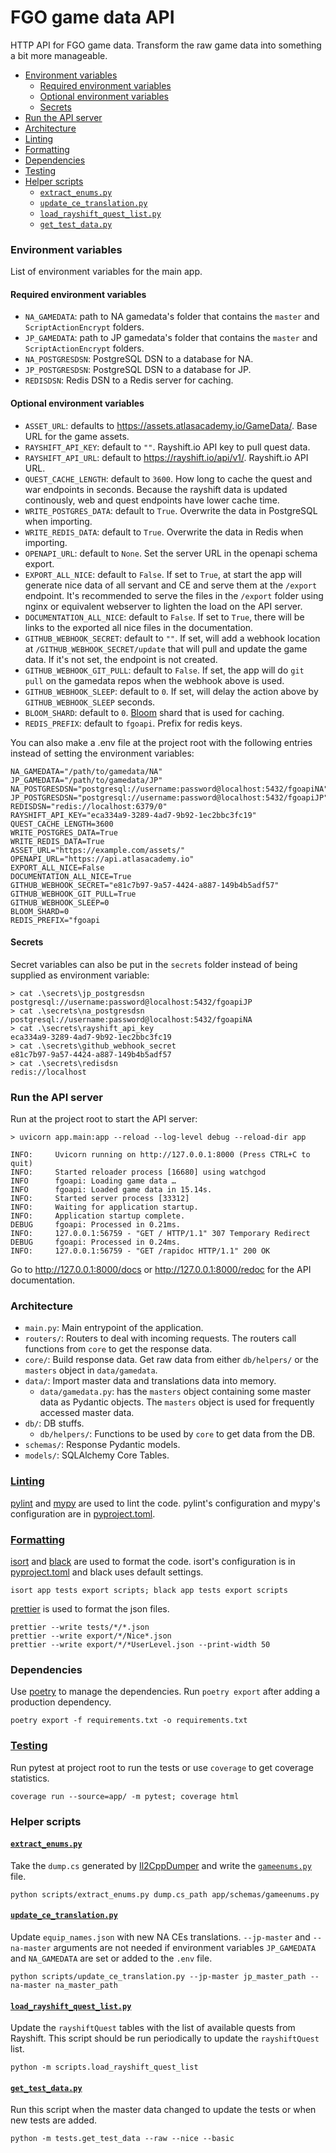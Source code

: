 # FGO game data API <!-- omit in toc -->

HTTP API for FGO game data. Transform the raw game data into something a bit more manageable.

- [Environment variables](#environment-variables)
  - [Required environment variables](#required-environment-variables)
  - [Optional environment variables](#optional-environment-variables)
  - [Secrets](#secrets)
- [Run the API server](#run-the-api-server)
- [Architecture](#architecture)
- [Linting](#linting)
- [Formatting](#formatting)
- [Dependencies](#dependencies)
- [Testing](#testing)
- [Helper scripts](#helper-scripts)
  - [`extract_enums.py`](#extract_enumspy)
  - [`update_ce_translation.py`](#update_ce_translationpy)
  - [`load_rayshift_quest_list.py`](#load_rayshift_quest_listpy)
  - [`get_test_data.py`](#get_test_datapy)

### Environment variables

List of environment variables for the main app.

#### Required environment variables
- `NA_GAMEDATA`: path to NA gamedata's folder that contains the `master` and `ScriptActionEncrypt` folders.
- `JP_GAMEDATA`: path to JP gamedata's folder that contains the `master` and `ScriptActionEncrypt` folders.
- `NA_POSTGRESDSN`: PostgreSQL DSN to a database for NA.
- `JP_POSTGRESDSN`: PostgreSQL DSN to a database for JP.
- `REDISDSN`: Redis DSN to a Redis server for caching.

#### Optional environment variables
- `ASSET_URL`: defaults to https://assets.atlasacademy.io/GameData/. Base URL for the game assets.
- `RAYSHIFT_API_KEY`: default to `""`. Rayshift.io API key to pull quest data.
- `RAYSHIFT_API_URL`: default to https://rayshift.io/api/v1/. Rayshift.io API URL.
- `QUEST_CACHE_LENGTH`: default to `3600`. How long to cache the quest and war endpoints in seconds. Because the rayshift data is updated continously, web and quest endpoints have lower cache time.
- `WRITE_POSTGRES_DATA`: default to `True`. Overwrite the data in PostgreSQL when importing.
- `WRITE_REDIS_DATA`: default to `True`. Overwrite the data in Redis when importing.
- `OPENAPI_URL`: default to `None`. Set the server URL in the openapi schema export.
- `EXPORT_ALL_NICE`: default to `False`. If set to `True`, at start the app will generate nice data of all servant and CE and serve them at the `/export` endpoint. It's recommended to serve the files in the `/export` folder using nginx or equivalent webserver to lighten the load on the API server.
- `DOCUMENTATION_ALL_NICE`: default to `False`. If set to `True`, there will be links to the exported all nice files in the documentation.
- `GITHUB_WEBHOOK_SECRET`: default to `""`. If set, will add a webhook location at `/GITHUB_WEBHOOK_SECRET/update` that will pull and update the game data. If it's not set, the endpoint is not created.
- `GITHUB_WEBHOOK_GIT_PULL`: default to `False`. If set, the app will do `git pull` on the gamedata repos when the webhook above is used.
- `GITHUB_WEBHOOK_SLEEP`: default to `0`. If set, will delay the action above by `GITHUB_WEBHOOK_SLEEP` seconds.
- `BLOOM_SHARD`: default to `0`. [Bloom](https://github.com/valeriansaliou/bloom) shard that is used for caching.
- `REDIS_PREFIX`: default to `fgoapi`. Prefix for redis keys.

You can also make a .env file at the project root with the following entries instead of setting the environment variables:

```
NA_GAMEDATA="/path/to/gamedata/NA"
JP_GAMEDATA="/path/to/gamedata/JP"
NA_POSTGRESDSN="postgresql://username:password@localhost:5432/fgoapiNA"
JP_POSTGRESDSN="postgresql://username:password@localhost:5432/fgoapiJP"
REDISDSN="redis://localhost:6379/0"
RAYSHIFT_API_KEY="eca334a9-3289-4ad7-9b92-1ec2bbc3fc19"
QUEST_CACHE_LENGTH=3600
WRITE_POSTGRES_DATA=True
WRITE_REDIS_DATA=True
ASSET_URL="https://example.com/assets/"
OPENAPI_URL="https://api.atlasacademy.io"
EXPORT_ALL_NICE=False
DOCUMENTATION_ALL_NICE=True
GITHUB_WEBHOOK_SECRET="e81c7b97-9a57-4424-a887-149b4b5adf57"
GITHUB_WEBHOOK_GIT_PULL=True
GITHUB_WEBHOOK_SLEEP=0
BLOOM_SHARD=0
REDIS_PREFIX="fgoapi
```

#### Secrets

Secret variables can also be put in the `secrets` folder instead of being supplied as environment variable:
```
> cat .\secrets\jp_postgresdsn
postgresql://username:password@localhost:5432/fgoapiJP
> cat .\secrets\na_postgresdsn
postgresql://username:password@localhost:5432/fgoapiNA
> cat .\secrets\rayshift_api_key
eca334a9-3289-4ad7-9b92-1ec2bbc3fc19
> cat .\secrets\github_webhook_secret
e81c7b97-9a57-4424-a887-149b4b5adf57
> cat .\secrets\redisdsn
redis://localhost
```

### Run the API server

Run at the project root to start the API server:

```
> uvicorn app.main:app --reload --log-level debug --reload-dir app

INFO:     Uvicorn running on http://127.0.0.1:8000 (Press CTRL+C to quit)
INFO:     Started reloader process [16680] using watchgod
INFO      fgoapi: Loading game data …
INFO      fgoapi: Loaded game data in 15.14s.
INFO:     Started server process [33312]
INFO:     Waiting for application startup.
INFO:     Application startup complete.
DEBUG     fgoapi: Processed in 0.21ms.
INFO:     127.0.0.1:56759 - "GET / HTTP/1.1" 307 Temporary Redirect
DEBUG     fgoapi: Processed in 0.24ms.
INFO:     127.0.0.1:56759 - "GET /rapidoc HTTP/1.1" 200 OK
```

Go to http://127.0.0.1:8000/docs or http://127.0.0.1:8000/redoc for the API documentation.

### Architecture

- `main.py`: Main entrypoint of the application.
- `routers/`: Routers to deal with incoming requests. The routers call functions from `core` to get the response data.
- `core/`: Build response data. Get raw data from either `db/helpers/` or the `masters` object in `data/gamedata`.
- `data/`: Import master data and translations data into memory.
  - `data/gamedata.py`: has the `masters` object containing some master data as Pydantic objects. The `masters` object is used for frequently accessed master data.
- `db/`: DB stuffs.
  - `db/helpers/`: Functions to be used by `core` to get data from the DB.
- `schemas/`: Response Pydantic models.
- `models/`: SQLAlchemy Core Tables.

### [Linting](scripts/lint.ps1)

[pylint](https://docs.pylint.org/en/latest/index.html) and [mypy](https://mypy.readthedocs.io/en/stable/) are used to lint the code. pylint's configuration and mypy's configuration are in [pyproject.toml](pyproject.toml).

### [Formatting](scripts/format.ps1)

[isort](https://pycqa.github.io/isort/) and [black](https://black.readthedocs.io/en/stable/) are used to format the code. isort's configuration is in [pyproject.toml](pyproject.toml) and black uses default settings.

```
isort app tests export scripts; black app tests export scripts
```

[prettier](https://prettier.io/docs/en/) is used to format the json files.

```
prettier --write tests/*/*.json
prettier --write export/*/Nice*.json
prettier --write export/*/*UserLevel.json --print-width 50
```

### Dependencies

Use [poetry](https://python-poetry.org/docs/) to manage the dependencies. Run `poetry export` after adding a production dependency.

```
poetry export -f requirements.txt -o requirements.txt
```

### [Testing](scripts/test.ps1)

Run pytest at project root to run the tests or use `coverage` to get coverage statistics.

```
coverage run --source=app/ -m pytest; coverage html
```

### Helper scripts

#### [`extract_enums.py`](scripts/extract_enums.py)

Take the `dump.cs` generated by [Il2CppDumper](https://github.com/Perfare/Il2CppDumper) and write the [`gameenums.py`](app/data/gameenums.py) file.

```
python scripts/extract_enums.py dump.cs_path app/schemas/gameenums.py
```

#### [`update_ce_translation.py`](scripts/update_ce_translation.py)

Update `equip_names.json` with new NA CEs translations. `--jp-master` and `--na-master` arguments are not needed if environment variables `JP_GAMEDATA` and `NA_GAMEDATA` are set or added to the `.env` file.

```
python scripts/update_ce_translation.py --jp-master jp_master_path --na-master na_master_path
```

#### [`load_rayshift_quest_list.py`](scripts/load_rayshift_quest_list.py)

Update the `rayshiftQuest` tables with the list of available quests from Rayshift. This script should be run periodically to update the `rayshiftQuest` list.

```
python -m scripts.load_rayshift_quest_list
```

#### [`get_test_data.py`](tests/get_test_data.py)

Run this script when the master data changed to update the tests or when new tests are added.

```
python -m tests.get_test_data --raw --nice --basic
```